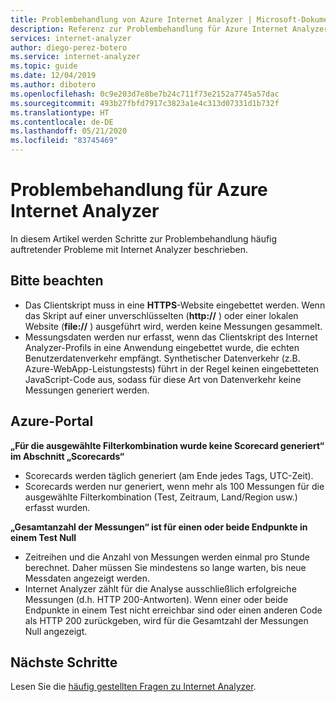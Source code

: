 ```yaml
---
title: Problembehandlung von Azure Internet Analyzer | Microsoft-Dokumentation
description: Referenz zur Problembehandlung für Azure Internet Analyzer.
services: internet-analyzer
author: diego-perez-botero
ms.service: internet-analyzer
ms.topic: guide
ms.date: 12/04/2019
ms.author: dibotero
ms.openlocfilehash: 0c9e203d7e8be7b24c711f73e2152a7745a57dac
ms.sourcegitcommit: 493b27fbfd7917c3823a1e4c313d07331d1b732f
ms.translationtype: HT
ms.contentlocale: de-DE
ms.lasthandoff: 05/21/2020
ms.locfileid: "83745469"
---
```

# <a name="azure-internet-analyzer-troubleshooting"></a>Problembehandlung für Azure Internet Analyzer

In diesem Artikel werden Schritte zur Problembehandlung häufig auftretender Probleme mit Internet Analyzer beschrieben.

## <a name="things-to-keep-in-mind"></a>Bitte beachten
- Das Clientskript muss in eine **HTTPS**-Website eingebettet werden. Wenn das Skript auf einer unverschlüsselten (**http://** ) oder einer lokalen Website (**file://** ) ausgeführt wird, werden keine Messungen gesammelt.
- Messungsdaten werden nur erfasst, wenn das Clientskript des Internet Analyzer-Profils in eine Anwendung eingebettet wurde, die echten Benutzerdatenverkehr empfängt. Synthetischer Datenverkehr (z.B. Azure-WebApp-Leistungstests) führt in der Regel keinen eingebetteten JavaScript-Code aus, sodass für diese Art von Datenverkehr keine Messungen generiert werden.

## <a name="azure-portal"></a>Azure-Portal
**„Für die ausgewählte Filterkombination wurde keine Scorecard generiert“ im Abschnitt „Scorecards“**
- Scorecards werden täglich generiert (am Ende jedes Tags, UTC-Zeit).
- Scorecards werden nur generiert, wenn mehr als 100 Messungen für die ausgewählte Filterkombination (Test, Zeitraum, Land/Region usw.) erfasst wurden.

**„Gesamtanzahl der Messungen“ ist für einen oder beide Endpunkte in einem Test Null**
- Zeitreihen und die Anzahl von Messungen werden einmal pro Stunde berechnet. Daher müssen Sie mindestens so lange warten, bis neue Messdaten angezeigt werden.
- Internet Analyzer zählt für die Analyse ausschließlich erfolgreiche Messungen (d.h. HTTP 200-Antworten). Wenn einer oder beide Endpunkte in einem Test nicht erreichbar sind oder einen anderen Code als HTTP 200 zurückgeben, wird für die Gesamtzahl der Messungen Null angezeigt.

## <a name="next-steps"></a>Nächste Schritte
Lesen Sie die [häufig gestellten Fragen zu Internet Analyzer](internet-analyzer-faq.md).
